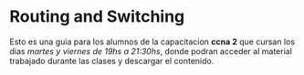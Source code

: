 # Routing and Switching

Esto es una guia para los alumnos de la capacitacion __ccna 2__ que cursan los dias _martes y viernes de 19hs a 21:30hs_, donde podran acceder al material trabajado durante las clases y descargar el contenido.
